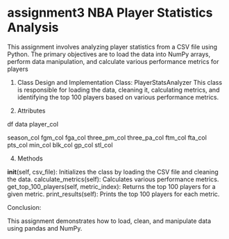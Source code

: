 # assignment3 NBA Player Statistics Analysis

This assignment involves analyzing player statistics from a CSV file using Python. The primary objectives are to load the data into NumPy arrays, perform data manipulation, and calculate various performance metrics for players

1. Class Design and Implementation
  Class: PlayerStatsAnalyzer
     This class is responsible for loading the data, cleaning it, calculating metrics, and identifying the top 100 players based on various performance metrics. 
 
2. Attributes

df
data
player_col
  
season_col
  fgm_col
  fga_col
  three_pm_col
  three_pa_col
  ftm_col
  fta_col
  pts_col
  min_col
  blk_col
  gp_col
  stl_col

4. Methods

__init__(self, csv_file): Initializes the class by loading the CSV file and cleaning the data.
calculate_metrics(self): Calculates various performance metrics.
get_top_100_players(self, metric_index): Returns the top 100 players for a given metric.
print_results(self): Prints the top 100 players for each metric.


Conclusion:
 
  This assignment demonstrates how to load, clean, and manipulate data using pandas and NumPy.
